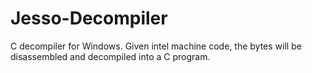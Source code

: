 # Jesso-Decompiler
C decompiler for Windows. Given intel machine code, the bytes will be disassembled and decompiled into a C program.
